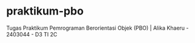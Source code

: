 # praktikum-pbo
Tugas Praktikum Pemrograman Berorientasi Objek (PBO) | Alika Khaeru - 2403044 - D3 TI 2C
